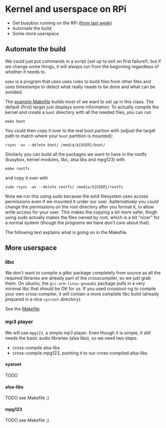 Kernel and userspace on RPi
===========================


- Get busybox running on the RPi ([from last week](../lab07/))
- Automate the build
- Some more userspace

## Automate the build

We could just put commands in a script (set up to exit on first failure!), but
if we change some things, it will always run from the beginning regardless of
whether it needs to.

`make` is a program that uses uses rules to build files from other files and uses
timestamps to detect what really needs to be done and what can be avoided.

The [example Makefile](Makefile) builds most of we want to set up in this class.
The default (first) target just displays some information. To actually compile the kernel
and create a `boot` directory with all the needed files, you can run

    make boot

You could then copy it over to the real boot partion with (adjust the target path to
match where your `boot` partition is mounted):

    rsync -av --delete boot/ /media/${USER}/boot/

Similarly you can build all the packages we want to have in the rootfs
(busybox, kernel modules, libc, alsa libs and mpg123) with

    make rootfs

and copy it over with

    sudo rsync -av --delete rootfs/ /media/${USER}/rootfs

Note we run this using sudo because the ext4 filesystem uses access permissions
even if we mounted it under our user. Aalternatively you could change the permissions
on the root directory after you format it, to allow write access for your user. This makes
the copying a bit more safer, thogh using sudo actually makes the files owned by root, which
is a bit "nicer" for a normal system (though the programs we have don't care about that).


The following text explains what is going on in the Makefile.


## More userspace

### libc

We don't want to compile a glibc package completely from source as all the
required libraries are already part of the crosscompiler, so we just grab them.
On ubuntu, the `gcc-arm-linux-gnueabi` package pulls in a very minimal libc
that should be OK for us. If you used crosstool-ng to compile your own
cross-compiler, it will contain a more complete libc build (already prepared
in a nice `sysroot` directory).

See the [Makefile](Makefile)

### mp3 player

We will use `mpg123`, a simple mp3 player. Even though it is simple, it still
needs the basic audio libraries (alsa libs), so we need two steps:

- cross-compile alsa libs
- cross-compile mpg123, pointing it to our cross-compiled alsa-libs


#### sysroot

TODO

#### alsa-libs

TODO see Makefile ;)

#### mpg123

TODO see Makefile ;)

